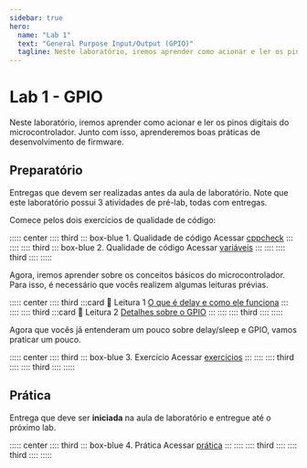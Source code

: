 ```yaml
---
sidebar: true
hero:
  name: "Lab 1" 
  text: "General Purpose Input/Output (GPIO)" 
  tagline: Neste laboratório, iremos aprender como acionar e ler os pinos digitais do microcontrolador. Junto com isso, aprenderemos boas práticas de desenvolvimento de firmware.
---
```


# Lab 1 - GPIO

Neste laboratório, iremos aprender como acionar e ler os pinos digitais do microcontrolador. Junto com isso, aprenderemos boas práticas de desenvolvimento de firmware.

## Preparatório <Badge type="info" text="50% da nota de lab" /> 

Entregas que devem ser realizadas antes da aula de laboratório. Note que este laboratório possui 3 atividades de pré-lab, todas com entregas.

Comece pelos dois exercícios de qualidade de código:

::::: center
:::: third
::: box-blue 1. Qualidade de código
Acessar [cppcheck](/qualidade/cppcheck)
:::
::::
:::: third
::: box-blue 2. Qualidade de código
Acessar [variáveis](/qualidade/variables)
:::
::::
:::: third
::::
:::::

Agora, iremos aprender sobre os conceitos básicos do microcontrolador. Para isso, é necessário que vocês realizem algumas leituras prévias.

::::: center
:::: third
:::card 📖 Leitura 1
[O que é delay e como ele funciona](/consulta/delay)
:::
::::
:::: third
:::card  📖 Leitura 2
[Detalhes sobre o GPIO](/consulta/gpio)
:::
::::
:::: third
::::
:::::

Agora que vocês já entenderam um pouco sobre delay/sleep e GPIO, vamos praticar um pouco.

::::: center
:::: third
::: box-blue 3. Exercício
Acessar [exercícios](https://classroom)
:::
::::
:::: third
::::
:::: third
::::
:::::

## Prática <Badge type="info" text="50% da nota de lab" />

Entrega que deve ser **iniciada** na aula de laboratório e entregue até o próximo lab.

::::: center
:::: third
::: box-blue 4. Prática
Acessar [prática](/labs/gpio-pratica)
:::
::::
:::: third
::::
:::: third
::::
:::::

